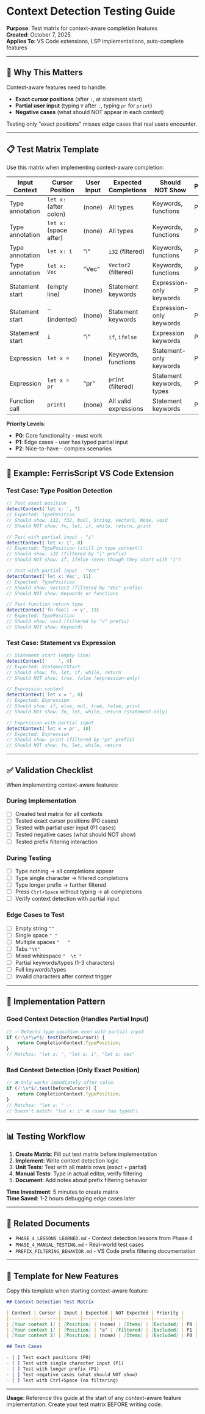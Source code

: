# Context Detection Testing Guide

**Purpose**: Test matrix for context-aware completion features  
**Created**: October 7, 2025  
**Applies To**: VS Code extensions, LSP implementations, auto-complete features

---

## 🎯 Why This Matters

Context-aware features need to handle:

- **Exact cursor positions** (after `:`, at statement start)
- **Partial user input** (typing `V` after `:`, typing `pr` for `print`)
- **Negative cases** (what should NOT appear in each context)

Testing only "exact positions" misses edge cases that real users encounter.

---

## 📋 Test Matrix Template

Use this matrix when implementing context-aware completion:

| Input Context | Cursor Position | User Input | Expected Completions | Should NOT Show | Priority |
|---------------|-----------------|------------|---------------------|-----------------|----------|
| Type annotation | `let x:` (after colon) | (none) | All types | Keywords, functions | P0 |
| Type annotation | `let x:` (space after) | (none) | All types | Keywords, functions | P0 |
| Type annotation | `let x: i` | "i" | `i32` (filtered) | Keywords, functions | P1 |
| Type annotation | `let x: Vec` | "Vec" | `Vector2` (filtered) | Keywords, functions | P1 |
| Statement start | (empty line) | (none) | Statement keywords | Expression-only keywords | P0 |
| Statement start | `` (indented) | (none) | Statement keywords | Expression-only keywords | P0 |
| Statement start | `i` | "i" | `if`, `ifelse` | Expression keywords | P1 |
| Expression | `let x =` | (none) | Keywords, functions | Statement-only keywords | P0 |
| Expression | `let x = pr` | "pr" | `print` (filtered) | Statement keywords, types | P1 |
| Function call | `print(` | (none) | All valid expressions | Statement keywords | P0 |

**Priority Levels**:

- **P0**: Core functionality - must work
- **P1**: Edge cases - user has typed partial input
- **P2**: Nice-to-have - complex scenarios

---

## 🧪 Example: FerrisScript VS Code Extension

### Test Case: Type Position Detection

```typescript
// Test exact position
detectContext('let x: ', 7)
// Expected: TypePosition
// Should show: i32, f32, bool, String, Vector2, Node, void
// Should NOT show: fn, let, if, while, return, print

// Test with partial input - "i"
detectContext('let x: i', 8)
// Expected: TypePosition (still in type context!)
// Should show: i32 (filtered by "i" prefix)
// Should NOT show: if, ifelse (even though they start with "i")

// Test with partial input - "Vec"
detectContext('let x: Vec', 11)
// Expected: TypePosition
// Should show: Vector2 (filtered by "Vec" prefix)
// Should NOT show: Keywords or functions

// Test function return type
detectContext('fn foo() -> v', 13)
// Expected: TypePosition
// Should show: void (filtered by "v" prefix)
// Should NOT show: Keywords
```

### Test Case: Statement vs Expression

```typescript
// Statement start (empty line)
detectContext('    ', 4)
// Expected: StatementStart
// Should show: fn, let, if, while, return
// Should NOT show: true, false (expression-only)

// Expression context
detectContext('let x = ', 8)
// Expected: Expression
// Should show: if, else, mut, true, false, print
// Should NOT show: fn, let, while, return (statement-only)

// Expression with partial input
detectContext('let x = pr', 10)
// Expected: Expression
// Should show: print (filtered by "pr" prefix)
// Should NOT show: fn, let, while, return
```

---

## ✅ Validation Checklist

When implementing context-aware features:

### During Implementation

- [ ] Created test matrix for all contexts
- [ ] Tested exact cursor positions (P0 cases)
- [ ] Tested with partial user input (P1 cases)
- [ ] Tested negative cases (what should NOT show)
- [ ] Tested prefix filtering interaction

### During Testing

- [ ] Type nothing → all completions appear
- [ ] Type single character → filtered completions
- [ ] Type longer prefix → further filtered
- [ ] Press `Ctrl+Space` without typing → all completions
- [ ] Verify context detection with partial input

### Edge Cases to Test

- [ ] Empty string `""`
- [ ] Single space `" "`
- [ ] Multiple spaces `"   "`
- [ ] Tabs `"\t"`
- [ ] Mixed whitespace `"  \t "`
- [ ] Partial keywords/types (1-3 characters)
- [ ] Full keywords/types
- [ ] Invalid characters after context trigger

---

## 🔧 Implementation Pattern

### Good Context Detection (Handles Partial Input)

```typescript
// ✅ Detects type position even with partial input
if (/:\s*\w*$/.test(beforeCursor)) {
    return CompletionContext.TypePosition;
}
// Matches: "let x: ", "let x: i", "let x: Vec"
```

### Bad Context Detection (Only Exact Position)

```typescript
// ❌ Only works immediately after colon
if (/:\s*$/.test(beforeCursor)) {
    return CompletionContext.TypePosition;
}
// Matches: "let x: " ✅
// Doesn't match: "let x: i" ❌ (user has typed!)
```

---

## 📊 Testing Workflow

1. **Create Matrix**: Fill out test matrix before implementation
2. **Implement**: Write context detection logic
3. **Unit Tests**: Test with all matrix rows (exact + partial)
4. **Manual Tests**: Type in actual editor, verify filtering
5. **Document**: Add notes about prefix filtering behavior

**Time Investment**: 5 minutes to create matrix  
**Time Saved**: 1-2 hours debugging edge cases later

---

## 🔗 Related Documents

- `PHASE_4_LESSONS_LEARNED.md` - Context detection lessons from Phase 4
- `PHASE_4_MANUAL_TESTING.md` - Real-world test cases
- `PREFIX_FILTERING_BEHAVIOR.md` - VS Code prefix filtering documentation

---

## 📝 Template for New Features

Copy this template when starting context-aware feature:

```markdown
## Context Detection Test Matrix

| Context | Cursor | Input | Expected | NOT Expected | Priority |
|---------|--------|-------|----------|--------------|----------|
| [Your context 1] | [Position] | (none) | [Items] | [Excluded] | P0 |
| [Your context 1] | [Position] | "a" | [Filtered] | [Excluded] | P1 |
| [Your context 2] | [Position] | (none) | [Items] | [Excluded] | P0 |

## Test Cases

- [ ] Test exact positions (P0)
- [ ] Test with single character input (P1)
- [ ] Test with longer prefix (P1)
- [ ] Test negative cases (what should NOT show)
- [ ] Test with Ctrl+Space (no filtering)
```

---

**Usage**: Reference this guide at the start of any context-aware feature implementation. Create your test matrix BEFORE writing code.
